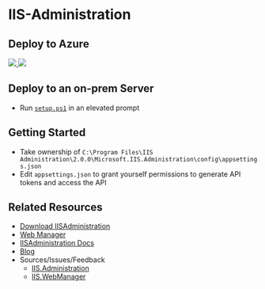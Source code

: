 # IIS-Administration

## Deploy to Azure

<a href="https://portal.azure.com/#create/Microsoft.Template/uri/https%3A%2F%2Fraw.githubusercontent.com%2Fshirhatti%2FIIS-Administration-ARM-template%2Fmaster%2Fazuredeploy.json" target="_blank">
    <img src="http://azuredeploy.net/deploybutton.png"/>
</a>
<a href="http://armviz.io/#/?load=https%3A%2F%2Fraw.githubusercontent.com%2Fshirhatti%2FIIS-Administration-ARM-template%2Fmaster%2Fazuredeploy.json" target="_blank">
    <img src="http://armviz.io/visualizebutton.png"/>
</a>

## Deploy to an on-prem Server

- Run [`setup.ps1`](https://github.com/shirhatti/IIS-Administration/blob/master/setup.ps1) in an elevated prompt

## Getting Started

- Take ownership of `C:\Program Files\IIS Administration\2.0.0\Microsoft.IIS.Administration\config\appsettings.json`
- Edit `appsettings.json` to grant yourself permissions to generate API tokens and access the API

## Related Resources
- [Download IISAdministration](https://manage.iis.net/get)
- [Web Manager](https://manage.iis.net)
- [IISAdministration Docs](https://docs.microsoft.com/en-us/IIS-Administration/)
- [Blog](https://blogs.iis.net/adminapi)
- Sources/Issues/Feedback
    - [IIS.Administration](https://github.com/microsoft/iis.administration)
    - [IIS.WebManager](https://github.com/microsoft/iis.webmanager)
 
 
